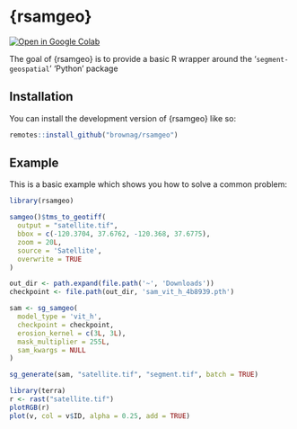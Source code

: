 
<!-- README.md is generated from README.Rmd. Please edit that file -->

# {rsamgeo}

<!-- badges: start -->

[![Open in Google
Colab](https://camo.githubusercontent.com/84f0493939e0c4de4e6dbe113251b4bfb5353e57134ffd9fcab6b8714514d4d1/68747470733a2f2f636f6c61622e72657365617263682e676f6f676c652e636f6d2f6173736574732f636f6c61622d62616467652e737667)](https://colab.research.google.com/drive/1DwHUc1Vpgg1dRTSKB7AY5puDM_2uB8MY?usp=sharing)
<!-- badges: end -->

The goal of {rsamgeo} is to provide a basic R wrapper around the
‘`segment-geospatial`’ ‘Python’ package

## Installation

You can install the development version of {rsamgeo} like so:

``` r
remotes::install_github("brownag/rsamgeo")
```

## Example

This is a basic example which shows you how to solve a common problem:

``` r
library(rsamgeo)

samgeo()$tms_to_geotiff(
  output = "satellite.tif",
  bbox = c(-120.3704, 37.6762, -120.368, 37.6775),
  zoom = 20L,
  source = 'Satellite',
  overwrite = TRUE
)

out_dir <- path.expand(file.path('~', 'Downloads'))
checkpoint <- file.path(out_dir, 'sam_vit_h_4b8939.pth')

sam <- sg_samgeo(
  model_type = 'vit_h',
  checkpoint = checkpoint,
  erosion_kernel = c(3L, 3L),
  mask_multiplier = 255L,
  sam_kwargs = NULL
)

sg_generate(sam, "satellite.tif", "segment.tif", batch = TRUE)
```

``` r
library(terra)
r <- rast("satellite.tif")
plotRGB(r)
plot(v, col = v$ID, alpha = 0.25, add = TRUE)
```
